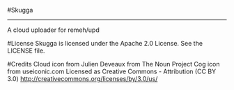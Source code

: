 #Skugga  

---  

A cloud uploader for remeh/upd


#License
Skugga is licensed under the Apache 2.0 License. See the LICENSE file.

#Credits
Cloud icon from Julien Deveaux from The Noun Project
Cog icon from useiconic.com
Licensed as Creative Commons - Attribution (CC BY 3.0)
http://creativecommons.org/licenses/by/3.0/us/
